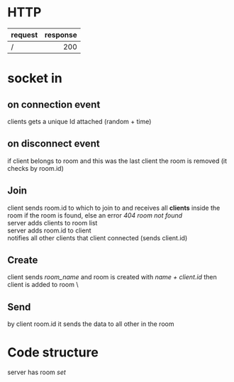 # HTTP
| request | response |
| :------ | -------: |
| / | 200 |


# socket in 
## on connection event 
clients gets a unique Id attached (random + time)
## on disconnect event 
if client belongs to room and this was the last client
the room is removed (it checks by room.id)

## Join
client sends room.id to which to join to and receives all **clients** inside the room if the room is found, else an error *404 room not found* \
server adds clients to room list \
server adds room.id to client \
notifies all other clients that client connected (sends client.id)

## Create
client sends *room_name* and room is created with *name + client.id* then client is added to room \

## Send 
by client room.id it sends the data to all other in the room 




# Code structure 
server has room *set*

